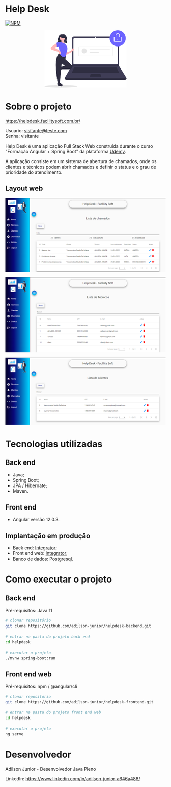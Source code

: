 # Help Desk
[![NPM](https://img.shields.io/npm/l/react)](https://github.com/adilson-junior/helpdesk-frontend/blob/master/LICENSE) 
<div align="center">
 <img height="180em" src=https://github.com/adilson-junior/helpdesk-frontend/blob/master/src/assets/img/login-image.svg/>
</div>


# Sobre o projeto

https://helpdesk.facilitysoft.com.br/

Usuario: visitante@teste.com
<br>
Senha: visitante

Help Desk é uma aplicação Full Stack Web construída durante o curso "Formação Angular + Spring Boot" da plataforma [Udemy](https://www.udemy.com/course/formacao-angular-spring-boot "Site da Udemy").

A aplicação consiste em um sistema de abertura de chamados, onde os clientes e técnicos podem abrir chamados e definir o status e o grau de prioridade do atendimento.


## Layout web
![Web 1](https://github.com/adilson-junior/helpdesk-frontend/blob/master/src/assets/img/listaDeChamados.png)

![Web 2](https://github.com/adilson-junior/helpdesk-frontend/blob/master/src/assets/img/listaDeTecnicos.png)

![Web 3](https://github.com/adilson-junior/helpdesk-frontend/blob/master/src/assets/img/listaDeClientes.png)


# Tecnologias utilizadas
## Back end
- Java;
- Spring Boot;
- JPA / Hibernate;
- Maven.
## Front end
- Angular versão 12.0.3.
## Implantação em produção
- Back end: [Integrator](https://www.integrator.com.br "Site da Udemy");
- Front end web: [Integrator](https://www.integrator.com.br "Site do Integrator");
- Banco de dados: Postgresql.

# Como executar o projeto

## Back end
Pré-requisitos: Java 11

```bash
# clonar repositório
git clone https://github.com/adilson-junior/helpdesk-backend.git

# entrar na pasta do projeto back end
cd helpdesk

# executar o projeto
./mvnw spring-boot:run
```

## Front end web
Pré-requisitos: npm / @angular/cli

```bash
# clonar repositório
git clone https://github.com/adilson-junior/helpdesk-frontend.git

# entrar na pasta do projeto front end web
cd helpdesk

# executar o projeto
ng serve
```

# Desenvolvedor

Adilson Junior - Desenvolvedor Java Pleno

LinkedIn: https://www.linkedin.com/in/adilson-junior-a646a488/


